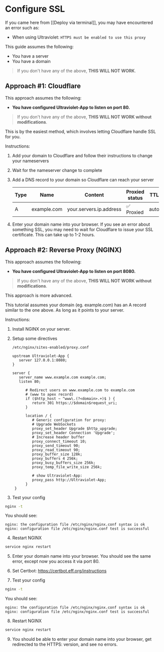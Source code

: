 # Configure SSL

If you came here from [[Deploy via terminal]], you may have encountered an error such as:

- When using Ultraviolet: `HTTPS must be enabled to use this proxy`

This guide assumes the following:

- You have a server
- You have a domain

> If you don't have any of the above, **THIS WILL NOT WORK**.

## Approach #1: Cloudflare

This approach assumes the following:

- **You have configured Ultraviolet-App to listen on port 80.**

> If you don't have any of the above, **THIS WILL NOT WORK without modifications**.

This is by the easiest method, which involves letting Cloudflare handle SSL for you.

Instructions:

1. Add your domain to Cloudflare and follow their instructions to change your nameservers
2. Wait for the nameserver change to complete
3. Add a DNS record to your domain so Cloudflare can reach your server

   | Type | Name        | Content                 | Proxied status             | TTL  |
   | ---- | ----------- | ----------------------- | -------------------------- | ---- |
   | A    | example.com | your.servers.ip.address | :white_check_mark: Proxied | auto |

4. Enter your domain name into your browser. If you see an error about something SSL, you may need to wait for Cloudflare to issue your SSL certificate. This can take up to 1-2 hours.

## Approach #2: Reverse Proxy (NGINX)

This approach assumes the following:

- **You have configured Ultraviolet-App to listen on port 8080.**

> If you don't have any of the above, **THIS WILL NOT WORK without modifications**.

This approach is more advanced.

This tutorial assumes your domain (eg. example.com) has an A record similar to the one above. As long as it points to your server.

Instructions:

1. Install NGINX on your server.
2. Setup some directives

   `/etc/nginx/sites-enabled/proxy.conf`

   ```nginx
   upstream Ultraviolet-App {
      server 127.0.0.1:8080;
   }

   server {
      server_name www.example.com example.com;
      listen 80;

         # Redirect users on www.example.com to example.com
         # (www to apex record)
         if ($http_host ~ ^www\.(?<domain>.+)$ ) {
            return 301 https://$domain$request_uri;
         }

         location / {
            # Generic configuration for proxy:
            # Upgrade WebSockets
            proxy_set_header Upgrade $http_upgrade;
            proxy_set_header Connection 'Upgrade';
            # Increase header buffer
            proxy_connect_timeout 10;
            proxy_send_timeout 90;
            proxy_read_timeout 90;
            proxy_buffer_size 128k;
            proxy_buffers 4 256k;
            proxy_busy_buffers_size 256k;
            proxy_temp_file_write_size 256k;

            # show Ultraviolet-App:
            proxy_pass http://Ultraviolet-App;
         }
    }
   ```

3. Test your config

```sh
nginx -t
```

You should see:

```
nginx: the configuration file /etc/nginx/nginx.conf syntax is ok
nginx: configuration file /etc/nginx/nginx.conf test is successful
```

4. Restart NGINX

```sh
service nginx restart
```

5. Enter your domain name into your browser. You should see the same error, except now you access it via port 80.

6. Set Certbot: https://certbot.eff.org/instructions

7. Test your config

```sh
nginx -t
```

You should see:

```
nginx: the configuration file /etc/nginx/nginx.conf syntax is ok
nginx: configuration file /etc/nginx/nginx.conf test is successful
```

8. Restart NGINX

```sh
service nginx restart
```

9. You should be able to enter your domain name into your browser, get redirected to the HTTPS: version, and see no errors.
